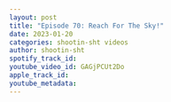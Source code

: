 ```yaml
---
layout: post
title: "Episode 70: Reach For The Sky!"
date: 2023-01-20
categories: shootin-sht videos
author: shootin-sht
spotify_track_id: 
youtube_video_id: GAGjPCUt2Do
apple_track_id: 
youtube_metadata: 
---
```

